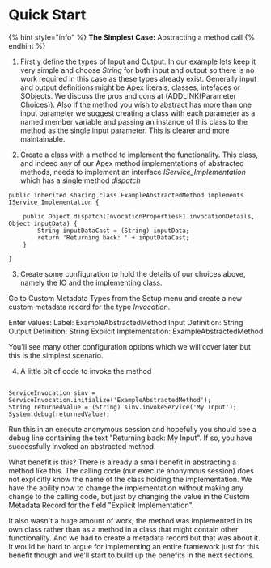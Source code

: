 # Quick Start

{% hint style="info" %}
**The Simplest Case:** Abstracting a method call
{% endhint %}


1. Firstly define the types of Input and Output. In our example lets keep it very simple and choose *String* for both input and output so there is no work required in this case as these types already exist. Generally input and output definitions might be Apex literals, classes, intefaces or SObjects. We discuss the pros and cons at (ADDLINK(Parameter Choices)). Also if the method you wish to abstract has more than one input parameter we suggest creating a class with each parameter as a named member variable and passing an instance of this class to the method as the single input parameter. This is clearer and more maintainable.


2. Create a class with a method to implement the functionality. This class, and indeed any of our Apex method implementations of abstracted methods, needs to implement an interface *IService_Implementation* which has a single method *dispatch*

```
public inherited sharing class ExampleAbstractedMethod implements IService_Implementation {
 
    public Object dispatch(InvocationPropertiesF1 invocationDetails, Object inputData) {
        String inputDataCast = (String) inputData;
        return 'Returning back: ' + inputDataCast;
    }
 
}

```



3. Create some configuration to hold the details of our choices above, namely the IO and the implementing class.

Go to Custom Metadata Types from the Setup menu and create a new custom metadata record for the type *Invocation*. 

Enter values:
Label: ExampleAbstractedMethod
Input Definition: String
Output Definition: String
Explicit Implementation: ExampleAbstractedMethod

You'll see many other configuration options which we will cover later but this is the simplest scenario.



4. A little bit of code to invoke the method

```

ServiceInvocation sinv = ServiceInvocation.initialize('ExampleAbstractedMethod');
String returnedValue = (String) sinv.invokeService('My Input');
System.debug(returnedValue);

```

Run this in an execute anonymous session and hopefully you should see a debug line containing the text "Returning back: My Input". If so, you have successfully invoked an abstracted method.

What benefit is this? There is already a small benefit in abstracting a method like this. The calling code (our execute anonymous session) does not explicitly know the name of the class holding the implementation. We have the ability now to change the implementation without making any change to the calling code, but just by changing the value in the Custom Metadata Record for the field "Explicit Implementation". 

It also wasn't a huge amount of work, the method was implemented in its own class rather than as a method in a class that might contain other functionality. And we had to create a metadata record but that was about it. It would be hard to argue for implementing an entire framework just for this benefit though and we'll start to build up the benefits in the next sections. 

